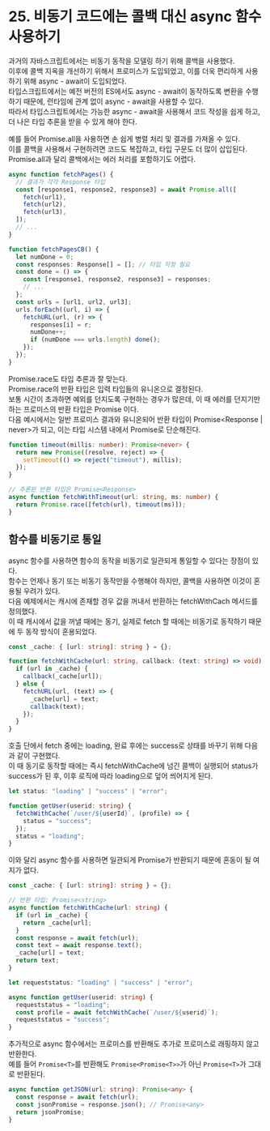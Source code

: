 # 25. 비동기 코드에는 콜백 대신 async 함수 사용하기

과거의 자바스크립트에서는 비동기 동작을 모델링 하기 위해 콜백을 사용했다.  
이후에 콜백 지옥을 개선하기 위해서 프로미스가 도입되었고, 이를 더욱 편리하게 사용하기 위해 async - await이 도입되었다.  
타입스크립트에서는 예전 버전의 ES에서도 async - await이 동작하도록 변환을 수행하기 때문에, 런타임에 관계 없이 async - await을 사용할 수 있다.  
따라서 타입스크립트에서는 가능한 async - await을 사용해서 코드 작성을 쉽게 하고, 더 나은 타입 추론을 받을 수 있게 해야 한다.

예를 들어 Promise.all을 사용하면 손 쉽게 병렬 처리 및 결과를 가져올 수 있다.  
이를 콜백을 사용해서 구현하려면 코드도 복잡하고, 타입 구문도 더 많이 삽입된다.  
Promise.all과 달리 콜백에서는 에러 처리를 포함하기도 어렵다.

```ts
async function fetchPages() {
  // 결과가 각각 Response 타입
  const [response1, response2, response3] = await Promise.all([
    fetch(url1),
    fetch(url2),
    fetch(url3),
  ]);
  // ...
}

function fetchPagesCB() {
  let numDone = 0;
  const responses: Response[] = []; // 타입 지정 필요
  const done = () => {
    const [response1, response2, response3] = responses;
    // ...
  };
  const urls = [url1, url2, url3];
  urls.forEach((url, i) => {
    fetchURL(url, (r) => {
      responses[i] = r;
      numDone++;
      if (numDone === urls.length) done();
    });
  });
}
```

Promise.race도 타입 추론과 잘 맞는다.  
Promise.race의 반환 타입은 입력 타입들의 유니온으로 결정된다.  
보통 시간이 초과하면 예외를 던지도록 구현하는 경우가 많은데, 이 때 에러를 던지기만 하는 프로미스의 반환 타입은 Promise<never> 이다.  
다음 예시에서는 일반 프로미스 결과와 유니온되어 반환 타입이 Promise<Response | never>가 되고, 이는 타입 시스템 내에서 Promise<Response>로 단순해진다.

```ts
function timeout(millis: number): Promise<never> {
  return new Promise((resolve, reject) => {
    setTimeout(() => reject("timeout"), millis);
  });
}

// 추론된 반환 타입은 Promise<Response>
async function fetchWithTimeout(url: string, ms: number) {
  return Promise.race([fetch(url), timeout(ms)]);
}
```

## 함수를 비동기로 통일

async 함수를 사용하면 함수의 동작을 비동기로 일관되게 통일할 수 있다는 장점이 있다.  
함수는 언제나 동기 또는 비동기 동작만을 수행해야 하지만, 콜백을 사용하면 이것이 혼용될 우려가 있다.  
다음 예제에서는 캐시에 존재할 경우 값을 꺼내서 반환하는 fetchWithCach 메서드를 정의했다.  
이 때 캐시에서 값을 꺼낼 때에는 동기, 실제로 fetch 할 때에는 비동기로 동작하기 때문에 두 동작 방식이 혼용되었다.

```ts
const _cache: { [url: string]: string } = {};

function fetchWithCache(url: string, callback: (text: string) => void) {
  if (url in _cache) {
    callback(_cache[url]);
  } else {
    fetchURL(url, (text) => {
      _cache[url] = text;
      callback(text);
    });
  }
}
```

호출 단에서 fetch 중에는 loading, 완료 후에는 success로 상태를 바꾸기 위해 다음과 같이 구현했다.  
이 때 동기로 동작할 때에는 즉시 fetchWithCache에 넘긴 콜백이 실행되어 status가 success가 된 후, 이후 로직에 따라 loading으로 덮어 씌어지게 된다.

```ts
let status: "loading" | "success" | "error";

function getUser(userid: string) {
  fetchWithCache(`/user/${userId}`, (profile) => {
    status = "success";
  });
  status = "loading";
}
```

이와 달리 async 함수를 사용하면 일관되게 Promise가 반환되기 때문에 혼동이 될 여지가 없다.

```ts
const _cache: { [url: string]: string } = {};

// 반환 타입: Promise<string>
async function fetchWithCache(url: string) {
  if (url in _cache) {
    return _cache[url];
  }
  const response = await fetch(url);
  const text = await response.text();
  _cache[url] = text;
  return text;
}

let requeststatus: "loading" | "success" | "error";

async function getUser(userid: string) {
  requeststatus = "loading";
  const profile = await fetchWithCache(`/user/${userid}`);
  requeststatus = "success";
}
```

추가적으로 async 함수에서는 프로미스를 반환해도 추가로 프로미스로 래핑하지 않고 반환한다.  
예를 들어 `Promise<T>`를 반환해도 `Promise<Promise<T>>`가 아닌 `Promise<T>`가 그대로 반환된다.

```ts
async function getJSON(url: string): Promise<any> {
  const response = await fetch(url);
  const jsonPromise = response.json(); // Promise<any>
  return jsonPromise;
}
```
